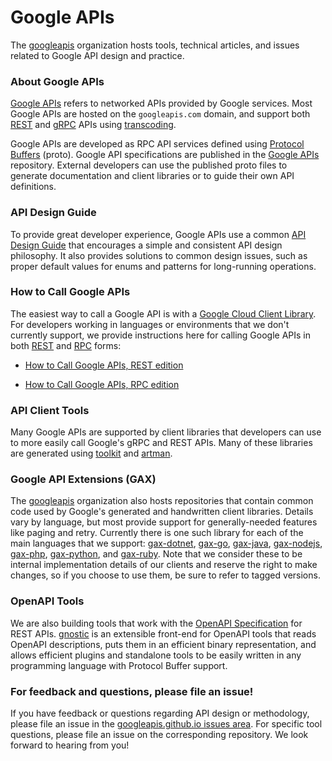 # Google APIs

The [googleapis](https://github.com/googleapis) organization hosts tools,
technical articles, and issues related to Google API design and practice.

### About Google APIs

[Google APIs](https://github.com/googleapis/googleapis) refers to networked APIs
provided by Google services. Most Google APIs are hosted on the `googleapis.com`
domain, and support both
[REST](https://en.wikipedia.org/wiki/Representational_state_transfer) and
[gRPC](https://grpc.io/) APIs using
[transcoding](https://github.com/googleapis/googleapis/blob/master/google/api/http.proto).

Google APIs are developed as RPC API services defined using
[Protocol Buffers](https://developers.google.com/protocol-buffers/) (proto).
Google API specifications are published in the
[Google APIs](https://github.com/googleapis/googleapis) repository. External
developers can use the published proto files to generate documentation and
client libraries or to guide their own API definitions.

### API Design Guide

To provide great developer experience, Google APIs use a common
[API Design Guide](https://cloud.google.com/apis/design) that encourages a
simple and consistent API design philosophy. It also provides solutions to
common design issues, such as proper default values for enums and patterns for
long-running operations.

### How to Call Google APIs

The easiest way to call a Google API is with a
[Google Cloud Client Library](https://cloud.google.com/apis/docs/cloud-client-libraries).
For developers working in languages or environments that we don't currently
support, we provide instructions here for calling Google APIs in both
[REST](https://en.wikipedia.org/wiki/Representational_state_transfer) and
[RPC](https://en.wikipedia.org/wiki/Remote_procedure_call) forms:

- [How to Call Google APIs, REST edition](/HowToREST)

- [How to Call Google APIs, RPC edition](/HowToRPC)

### API Client Tools

Many Google APIs are supported by client libraries that developers can use to
more easily call Google's gRPC and REST APIs. Many of these libraries are
generated using [toolkit](https://github.com/googleapis/toolkit) and
[artman](https://github.com/googleapis/artman).

### Google API Extensions (GAX)

The [googleapis](https://github.com/googleapis) organization also hosts
repositories that contain common code used by Google's generated and handwritten
client libraries. Details vary by language, but most provide support for
generally-needed features like paging and retry. Currently there is one such
library for each of the main languages that we support:
[gax-dotnet](https://github.com/googleapis/gax-dotnet),
[gax-go](https://github.com/googleapis/gax-go),
[gax-java](https://github.com/googleapis/gax-java),
[gax-nodejs](https://github.com/googleapis/gax-nodejs),
[gax-php](https://github.com/googleapis/gax-php),
[gax-python](https://github.com/googleapis/gax-python), and
[gax-ruby](https://github.com/googleapis/gax-ruby). Note that we consider these
to be internal implementation details of our clients and reserve the right to
make changes, so if you choose to use them, be sure to refer to tagged versions.

### OpenAPI Tools

We are also building tools that work with the
[OpenAPI Specification](https://github.com/OAI/OpenAPI-Specification) for REST
APIs. [gnostic](https://github.com/googleapis/gnostic) is an extensible
front-end for OpenAPI tools that reads OpenAPI descriptions, puts them in an
efficient binary representation, and allows efficient plugins and standalone
tools to be easily written in any programming language with Protocol Buffer
support.

### For feedback and questions, please file an issue!

If you have feedback or questions regarding API design or methodology, please
file an issue in the
[googleapis.github.io issues area](https://github.com/googleapis/googleapis.github.io/issues).
For specific tool questions, please file an issue on the corresponding
repository. We look forward to hearing from you!
